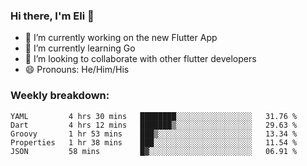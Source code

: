 ### Hi there, I'm Eli 👋
- 🔭 I’m currently working on the new Flutter App
- 🌱 I’m currently learning Go
- 🦄 I’m looking to collaborate with other flutter developers
- 😄 Pronouns: He/Him/His

### Weekly breakdown:
<!--START_SECTION:waka-->
```text
YAML         4 hrs 30 mins   ████████░░░░░░░░░░░░░░░░░   31.76 % 
Dart         4 hrs 12 mins   ███████▒░░░░░░░░░░░░░░░░░   29.63 % 
Groovy       1 hr 53 mins    ███▒░░░░░░░░░░░░░░░░░░░░░   13.34 % 
Properties   1 hr 38 mins    ███░░░░░░░░░░░░░░░░░░░░░░   11.54 % 
JSON         58 mins         █▓░░░░░░░░░░░░░░░░░░░░░░░   06.91 % 
```
<!--END_SECTION:waka-->
